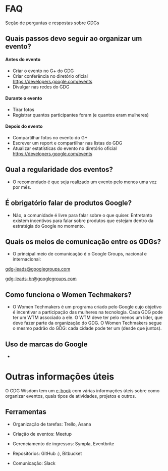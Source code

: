 # FAQ
Seção de perguntas e respostas sobre GDGs

## Quais passos devo seguir ao organizar um evento?

#### Antes do evento

- Criar o evento no G+ do GDG
- Criar conferência no diretório oficial https://developers.google.com/events
- Divulgar nas redes do GDG

#### Durante o evento

- Tirar fotos
- Registrar quantos participantes foram (e quantos eram mulheres)

#### Depois do evento

- Compartilhar fotos no evento do G+
- Escrever um report e compartilhar nas listas do GDG
- Atualizar estatísticas do evento no diretório oficial https://developers.google.com/events

## Qual a regularidade dos eventos?

- O recomendado é que seja realizado um evento pelo menos uma vez por mês.

## É obrigatório falar de produtos Google?

- Não, a comunidade é livre para falar sobre o que quiser. Entretanto existem incentivos para falar sobre produtos que estejam dentro da estratégia do Google no momento.

## Quais os meios de comunicação entre os GDGs?

- O principal meio de comunicação é o Google Groups, nacional e internacional:

gdg-leads@googlegroups.com

gdg-leads-br@googlegroups.com


## Como funciona o Women Techmakers?

- O Women Techmakers é um programa criado pelo Google cujo objetivo é incentivar a participação das mulheres na tecnologia. Cada GDG pode ter um WTM associado a ele. O WTM deve ter pelo menos um líder, que deve fazer parte da organização do GDG. O Women Techmakers segue o mesmo padrão do GDG: cada cidade pode ter um (desde que juntos).

## Uso de marcas do Google

-

# Outras informações úteis

O GDG Wisdom tem um [e-book](https://gdg-wisdom.gitbooks.io/wisdom-2017/content/) com várias informações úteis sobre como organizar eventos, quais tipos de atividades, projetos e outros.

## Ferramentas

- Organização de tarefas: Trello, Asana

- Criação de eventos: Meetup

- Gerenciamento de ingressos: Sympla, Eventbrite

- Repositórios: GitHub :), Bitbucket

- Comunicação: Slack



